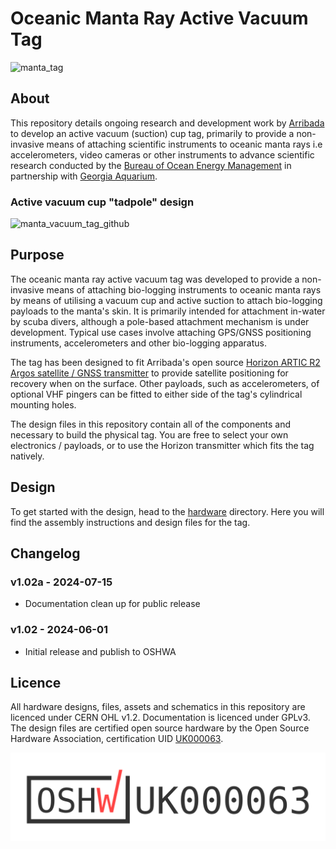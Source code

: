 # Oceanic Manta Ray Active Vacuum Tag

![manta_tag](https://github.com/arribada/manta-ray-active-vacuum-tag/assets/6997400/136ec232-e82c-4b59-bbe8-06c49197a670)

## About

This repository details ongoing research and development work by [Arribada](https://arribada.org) to develop an active vacuum (suction) cup tag, primarily to provide a non-invasive means of attaching scientific instruments to oceanic manta rays i.e accelerometers, video cameras or other instruments to advance scientific research conducted by the [Bureau of Ocean Energy Management](https://www.boem.gov/) in partnership with [Georgia Aquarium](https://www.georgiaaquarium.org/).

### Active vacuum cup "tadpole" design

![manta_vacuum_tag_github](https://github.com/arribada/manta-ray-active-vacuum-tag/assets/6997400/05be5ccb-5a90-4966-b3cb-92b85e30428a)

## Purpose

The oceanic manta ray active vacuum tag was developed to provide a non-invasive means of attaching bio-logging instruments to oceanic manta rays by means of utilising a vacuum cup and active suction to attach bio-logging payloads to the manta's skin. It is primarily intended for attachment in-water by scuba divers, although a pole-based attachment mechanism is under development. Typical use cases involve attaching GPS/GNSS positioning instruments, accelerometers and other bio-logging apparatus.

The tag has been designed to fit Arribada's open source [Horizon ARTIC R2 Argos satellite / GNSS transmitter](https://arribada.org/horizon-gps-tracking/) to provide satellite positioning for recovery when on the surface. Other payloads, such as accelerometers, of optional VHF pingers can be fitted to either side of the tag's cylindrical mounting holes.

The design files in this repository contain all of the components and necessary to build the physical tag. You are free to select your own electronics / payloads, or to use the Horizon transmitter which fits the tag natively.

## Design

To get started with the design, head to the [hardware](https://github.com/arribada/manta-ray-active-vacuum-tag/tree/main/Hardware) directory.
Here you will find the assembly instructions and design files for the tag.

## Changelog

### v1.02a - 2024-07-15

- Documentation clean up for public release

### v1.02 - 2024-06-01

- Initial release and publish to OSHWA

## Licence

All hardware designs, files, assets and schematics in this repository are licenced under CERN OHL v1.2. Documentation is licenced under GPLv3.
The design files are certified open source hardware by the Open Source Hardware Association, certification UID [UK000063](https://certification.oshwa.org/uk000063.html).

![CERN OHL v1.2](assets/certification-mark-UK000063-wide.svg)
